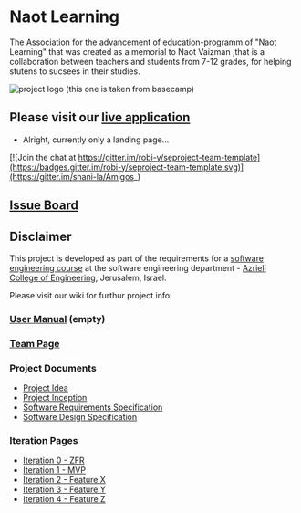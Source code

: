 # Naot Learning

The Association for the advancement of education-programm of "Naot Learning" that was created as a memorial to Naot Vaizman ,that is a collaboration between teachers and students from 7-12 grades, for helping stutens to sucsees in their studies.




![project logo (this one is taken from basecamp)](http://www.bayit-cham.org.il/sites/default/files/styles/audio_image_style/public/audiofiles/images/%D7%AA%D7%97%D7%99%D7%9C%D7%AA-%D7%9C%D7%99%D7%9E%D7%95%D7%93%D7%99%D7%9D.png?itok=pAtnt2II)

## Please visit our [live application](http://amigos-yedidim.azurewebsites.net/#/)
- Alright, currently only a landing page...

[![Join the chat at https://gitter.im/robi-y/seproject-team-template](https://badges.gitter.im/robi-y/seproject-team-template.svg)](https://gitter.im/shani-la/Amigos_)

## [Issue Board](https://huboard.com/robi-y/seproject-team-template#/)

## Disclaimer
This project is developed as part of the requirements for a [software engineering course](https://github.com/jce-il/se-class/wiki) at the software engineering department - [Azrieli College of Engineering](http://www.jce.ac.il/), Jerusalem, Israel.

Please visit our wiki for furthur project info: 

### [User Manual](../../wiki/user-manual) (empty)

### [Team Page](../../wiki/team)

### Project Documents
- [Project Idea](https://drive.google.com/file/d/0B9kMG0ECEFbQR1FsT0FfTEk0Nzg/view?usp=docslist_api) 
- [Project Inception](../../wiki/inception)
- [Software Requirements Specification](../../wiki/srs)
- [Software Design Specification](../../wiki/sds)

### Iteration Pages
- [Iteration 0 - ZFR](../../wiki/iter0-zfr)
- [Iteration 1 - MVP]()
- [Iteration 2 - Feature X]()
- [Iteration 3 - Feature Y]()
- [Iteration 4 - Feature Z]()




